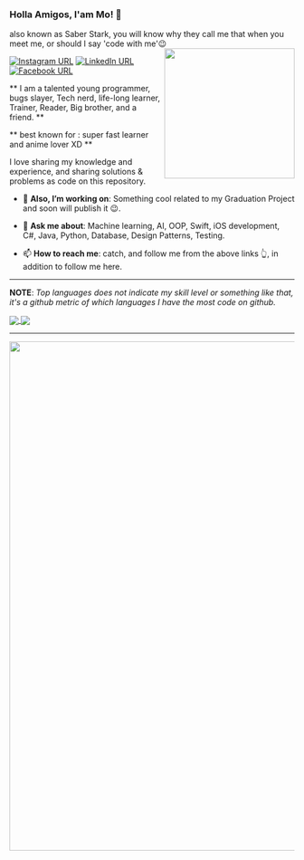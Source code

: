 ### Holla Amigos, I'am Mo! 👋
also known as Saber Stark, you will know why they call me that when you meet me, or should I say 'code with me'😉
<img align='right' src="https://media.giphy.com/media/Mscw2tH9hcAne/giphy.gif" width="230">


[![Instagram URL](https://img.shields.io/static/v1?color=red&label=Instagram&logo=Instagram&logoColor=white&style=for-the-badge&message=follow)](https://www.instagram.com/mo_saber77/)
[![LinkedIn URL](https://img.shields.io/static/v1?color=red&label=linkedin&logo=linkedin&logoColor=white&style=for-the-badge&message=Connect)](https://www.linkedin.com/in/mohamed-saber-fares/)
[![Facebook URL](https://img.shields.io/static/v1?color=red&label=Facebook&logo=Facebook&logoColor=white&style=for-the-badge&message=Connect)](https://www.facebook.com/mohamed.elmagec.104)

** I am a talented young programmer, bugs slayer, Tech nerd, life-long learner, Trainer, Reader, Big brother, and a friend. **  

** best known for : super fast learner and anime lover XD **


I love sharing my knowledge and experience, and sharing solutions & problems as code on this repository.



- 🔭 **Also, I’m working on**: Something cool related to my Graduation Project and soon will publish it 😉.

- 💬 **Ask me about**: Machine learning, AI, OOP, Swift, iOS development, C#, Java, Python, Database, Design Patterns, Testing.

- 📫 **How to reach me**: catch, and follow me from the above links 👆, in addition to follow me here.


<hr/>

**NOTE**: *Top languages does not indicate my skill level or something like that, it's a github metric of which languages I have the most code on github.*

<a href="https://github.com/mosaber7">
  <img align="center" src="https://github-readme-stats.vercel.app/api?username=mosaber7&count_private=true&show_icons=true&theme=radical&hide_border=false" />
</a> 
<a href="https://github.com/mosaber7">
  <img align="center" src="https://github-readme-stats.vercel.app/api/top-langs/?username=mosaber7&layout=compact&theme=radical&hide_border=false" />
</a>
<hr/>

<img align='right' src="https://media.giphy.com/media/L3bj6t3opdeNddYCyl/giphy.gif" width="900">

